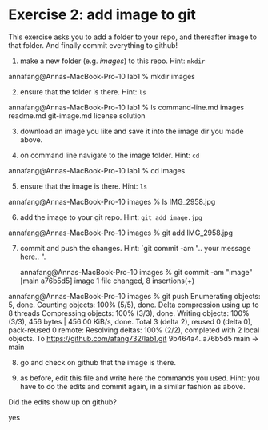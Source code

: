# Exercise 2: add image to git

This exercise asks you to add a folder to your repo, and thereafter
image to that folder.  And finally commit everything to github!

1. make a new folder (e.g. _images_) to this repo.  Hint: `mkdir`

annafang@Annas-MacBook-Pro-10 lab1 % mkdir images

2. ensure that the folder is there.  Hint: `ls`

annafang@Annas-MacBook-Pro-10 lab1 % ls
command-line.md	images		readme.md
git-image.md	license		solution

3. download an image you like and save it into the image dir you made
   above.
   
4. on command line navigate to the image folder.  Hint: `cd`

annafang@Annas-MacBook-Pro-10 lab1 % cd images

5. ensure that the image is there.  Hint: `ls`

annafang@Annas-MacBook-Pro-10 images % ls
IMG_2958.jpg

6. add the image to your git repo.  Hint: `git add image.jpg`

annafang@Annas-MacBook-Pro-10 images % git add IMG_2958.jpg

7. commit and push the changes.  Hint: `git commit -am ".. your
   message here.. ".
   
   annafang@Annas-MacBook-Pro-10 images % git commit -am "image"
[main a76b5d5] image
 1 file changed, 8 insertions(+)
 
annafang@Annas-MacBook-Pro-10 images % git push
Enumerating objects: 5, done.
Counting objects: 100% (5/5), done.
Delta compression using up to 8 threads
Compressing objects: 100% (3/3), done.
Writing objects: 100% (3/3), 456 bytes | 456.00 KiB/s, done.
Total 3 (delta 2), reused 0 (delta 0), pack-reused 0
remote: Resolving deltas: 100% (2/2), completed with 2 local objects.
To https://github.com/afang732/lab1.git
   9b464a4..a76b5d5  main -> main

8. go and check on github that the image is there.

9. as before, edit this file and write here the commands you used.
   Hint: you have to do the edits and commit again, in a similar
   fashion as above.

Did the edits show up on github?

yes
